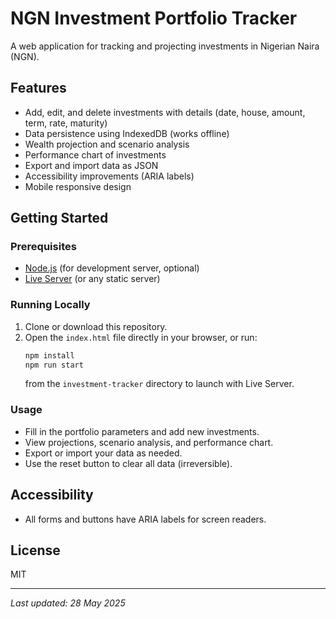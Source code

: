 # NGN Investment Portfolio Tracker

A web application for tracking and projecting investments in Nigerian Naira (NGN).

## Features
- Add, edit, and delete investments with details (date, house, amount, term, rate, maturity)
- Data persistence using IndexedDB (works offline)
- Wealth projection and scenario analysis
- Performance chart of investments
- Export and import data as JSON
- Accessibility improvements (ARIA labels)
- Mobile responsive design

## Getting Started

### Prerequisites
- [Node.js](https://nodejs.org/) (for development server, optional)
- [Live Server](https://www.npmjs.com/package/live-server) (or any static server)

### Running Locally
1. Clone or download this repository.
2. Open the `index.html` file directly in your browser, or run:
   ```sh
   npm install
   npm run start
   ```
   from the `investment-tracker` directory to launch with Live Server.

### Usage
- Fill in the portfolio parameters and add new investments.
- View projections, scenario analysis, and performance chart.
- Export or import your data as needed.
- Use the reset button to clear all data (irreversible).

## Accessibility
- All forms and buttons have ARIA labels for screen readers.

## License
MIT

---
_Last updated: 28 May 2025_
